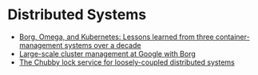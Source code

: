 # Distributed Systems

- [Borg, Omega, and Kubernetes: Lessons learned from three container-management systems over a decade](https://dl.acm.org/doi/pdf/10.1145/2898442.2898444)
- [Large-scale cluster management at Google with Borg](https://static.googleusercontent.com/media/research.google.com/en//pubs/archive/43438.pdf)
- [The Chubby lock service for loosely-coupled distributed systems](https://static.googleusercontent.com/media/research.google.com/en/us/archive/chubby-osdi06.pdf)
